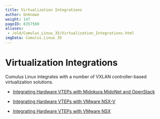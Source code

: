 ```yaml
---
title: Virtualization Integrations
author: Unknown
weight: 147
pageID: 8357560
aliases:
 - /old/Cumulus_Linux_35/Virtualization_Integrations.html
imgData: Cumulus_Linux_35
---
```

# Virtualization Integrations

Cumulus Linux integrates with a number of VXLAN controller-based
virtualization solutions.

  - [Integrating Hardware VTEPs with Midokura MidoNet and
    OpenStack](/old/Cumulus_Linux_35/Integrating_Hardware_VTEPs_with_Midokura_MidoNet_and_OpenStack.html)

  - [Integrating Hardware VTEPs with VMware
    NSX-V](/old/Cumulus_Linux_35/Integrating_Hardware_VTEPs_with_VMware_NSX-V.html)

  - [Integrating Hardware VTEPs with VMware
    NSX](/old/Cumulus_Linux_35/Integrating_Hardware_VTEPs_with_VMware_NSX.html)
